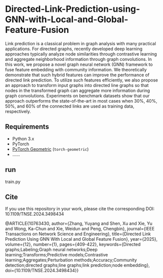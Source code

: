 # Directed-Link-Prediction-using-GNN-with-Local-and-Global-Feature-Fusion

Link prediction is a classical problem in graph analysis with many practical applications. For directed graphs, recently developed deep learning approaches typically analyze node similarities through contrastive learning and aggregate neighborhood information through graph convolutions. In this work, we propose a novel graph neural network (GNN) framework to fuse feature embedding with community information. We theoretically demonstrate that such hybrid features can improve the performance of directed link prediction. To utilize such features efficiently, we also propose an approach to transform input graphs into directed line graphs so that nodes in the transformed graph can aggregate more information during graph convolutions. Experiments on benchmark datasets show that our approach outperforms the state-of-the-art in most cases when 30%, 40%, 50%, and 60% of the connected links are used as training data, respectively.



## Requirements
- Python 3.x
- PyTorch
- [PyTorch Geometric](https://github.com/pyg-team/pytorch_geometric) (`torch-geometric`)
- ......

## run

train.py

## Cite
If you use this repository in your work, please cite the corresponding DOI: 10.1109/TNSE.2024.3498434


@ARTICLE{10763430,
  author={Zhang, Yuyang and Shen, Xu and Xie, Yu and Wong, Ka-Chun and Xie, Weidun and Peng, Chengbin},
  journal={IEEE Transactions on Network Science and Engineering}, 
  title={Directed Link Prediction Using GNN With Local and Global Feature Fusion}, 
  year={2025},
  volume={12},
  number={1},
  pages={409-422},
  keywords={Directed graphs;Labeling;Graph neural networks;Deep learning;Transforms;Predictive models;Contrastive learning;Aggregates;Perturbation methods;Accuracy;Community detection;directed graphs;line graphs;link prediction;node embedding},
  doi={10.1109/TNSE.2024.3498434}}
